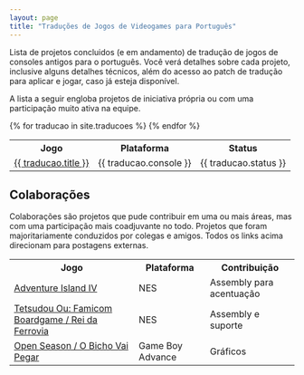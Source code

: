 ```yaml
---
layout: page
title: "Traduções de Jogos de Videogames para Português"
---
```


Lista de projetos concluidos (e em andamento) de tradução de jogos de consoles antigos para o português. Você verá detalhes sobre cada projeto, inclusive alguns detalhes técnicos, além do acesso ao patch de tradução para aplicar e jogar, caso já esteja disponível.

A lista a seguir engloba projetos de iniciativa própria ou com uma participação muito ativa na equipe.

<table class="tabela">
	<tr>
	  <th>Jogo</th>
	  <th>Plataforma</th>
	  <th>Status</th>
	</tr>
	{% for traducao in site.traducoes %}
	<tr>
	  <td>
		<a href="{{ traducao.url }}">{{ traducao.title }}</a>
	  </td>
	  <td>{{ traducao.console }}</td>
	  <td>{{ traducao.status }}</td>
	</tr>
	{% endfor %}
</table>

## Colaborações

Colaborações são projetos que pude contribuir em uma ou mais áreas, mas com uma participação mais coadjuvante no todo. Projetos que foram majoritariamente conduzidos por colegas e amigos. Todos os links acima direcionam para postagens externas.

<table class="tabela">
  <tr>
    <th>Jogo</th>
    <th>Plataforma</th>
    <th>Contribuição</th>
  </tr>
  <tr>
    <td><a href="https://patryckpo.com/traducoes/nes/adventure-island-iv/" target="_blank">Adventure Island IV</a></td>
    <td>NES</td>
    <td>Assembly para acentuação</td>
  </tr>
  <tr>
    <td><a href="https://simpleskans.github.io/traducoes/tetsudou_ou.html" target="_blank">Tetsudou Ou: Famicom Boardgame / Rei da Ferrovia</a></td>
    <td>NES</td>
    <td>Assembly e suporte</td>
  </tr>
  <tr>
    <td><a href="https://www.romhacking.net.br/index.php?topic=2701.0" target="_blank">Open Season / O Bicho Vai Pegar</a></td>
    <td>Game Boy Advance</td>
    <td>Gráficos</td>
  </tr>
</table>